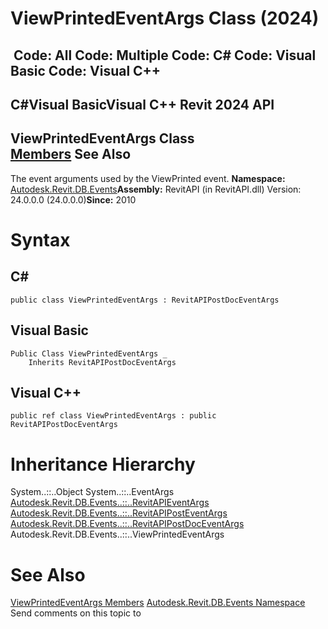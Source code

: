 # ViewPrintedEventArgs Class (2024)

﻿
 Code: All Code: Multiple Code: C# Code: Visual Basic Code: Visual C++   
---  
C#Visual BasicVisual C++
Revit 2024 API  
---  
ViewPrintedEventArgs Class  
[Members](d5ee73e5-e77f-7c62-fadf-97cb338f937e.md "ViewPrintedEventArgs Members") See Also  
---  
The event arguments used by the ViewPrinted event. 
**Namespace:** [Autodesk.Revit.DB.Events](b86712d6-83b3-e044-8016-f9881ecd3800.md "Autodesk.Revit.DB.Events Namespace")**Assembly:** RevitAPI (in RevitAPI.dll) Version: 24.0.0.0 (24.0.0.0)**Since:** 2010 
# Syntax
C#  
---  
```text
public class ViewPrintedEventArgs : RevitAPIPostDocEventArgs
```
  
Visual Basic  
---  
```text
Public Class ViewPrintedEventArgs _
	Inherits RevitAPIPostDocEventArgs
```
  
Visual C++  
---  
```text
public ref class ViewPrintedEventArgs : public RevitAPIPostDocEventArgs
```
  
# Inheritance Hierarchy
System..::..Object System..::..EventArgs [Autodesk.Revit.DB.Events..::..RevitAPIEventArgs](7c98499c-e345-cfda-ef89-48eccd3c9992.md "RevitAPIEventArgs Class") [Autodesk.Revit.DB.Events..::..RevitAPIPostEventArgs](93554f52-0145-3454-5697-3f1015e46434.md "RevitAPIPostEventArgs Class") [Autodesk.Revit.DB.Events..::..RevitAPIPostDocEventArgs](7d3fba7a-5efb-6a4c-a49c-16c25f972830.md "RevitAPIPostDocEventArgs Class") Autodesk.Revit.DB.Events..::..ViewPrintedEventArgs
# See Also
[ViewPrintedEventArgs Members](d5ee73e5-e77f-7c62-fadf-97cb338f937e.md "ViewPrintedEventArgs Members")
[Autodesk.Revit.DB.Events Namespace](b86712d6-83b3-e044-8016-f9881ecd3800.md "Autodesk.Revit.DB.Events Namespace")
Send comments on this topic to 